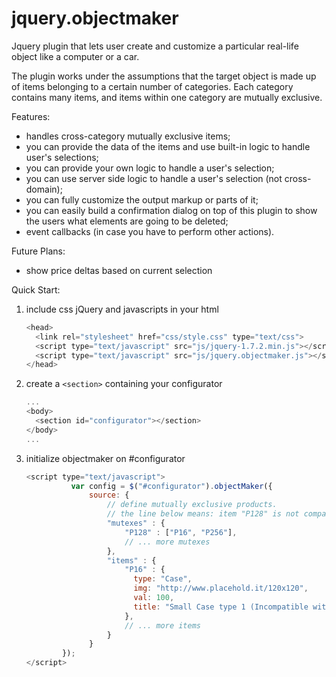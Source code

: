 jquery.objectmaker
==================

Jquery plugin that lets user create and customize a particular real-life object
like a computer or a car.

The plugin works under the assumptions that the target object is made up of
items belonging to a certain number of categories.  Each category contains many
items, and items within one category are mutually exclusive.

Features:
  - handles cross-category mutually exclusive items;
  - you can provide the data of the items and use built-in logic to handle
    user's selections;
  - you can provide your own logic to handle a user's selection;
  - you can use server side logic to handle a user's selection (not cross-domain);
  - you can fully customize the output markup or parts of it;
  - you can easily build a confirmation dialog on top of this plugin to show
    the users what elements are going to be deleted;
  - event callbacks (in case you have to perform other actions).

Future Plans:
  - show price deltas based on current selection

Quick Start:

1. include css jQuery and javascripts in your html

    ```javascript
    <head>
      <link rel="stylesheet" href="css/style.css" type="text/css">
      <script type="text/javascript" src="js/jquery-1.7.2.min.js"></script>
      <script type="text/javascript" src="js/jquery.objectmaker.js"></script>
    </head>
    ```

2. create a `<section>` containing your configurator

    ```javascript
    ...
    <body>
      <section id="configurator"></section>
    </body>
    ...
    ```

3. initialize objectmaker on #configurator

    ```javascript
    <script type="text/javascript">
              var config = $("#configurator").objectMaker({
                  source: {
                      // define mutually exclusive products.
                      // the line below means: item "P128" is not compatible with items "P16" and "P256".
                      "mutexes" : {
                          "P128" : ["P16", "P256"],
                          // ... more mutexes
                      },
                      "items" : {
                          "P16" : {
                            type: "Case",
                            img: "http://www.placehold.it/120x120",
                            val: 100,
                            title: "Small Case type 1 (Incompatible with 3DFX)"
                          },
                          // ... more items
                      }
                  }
            });
    </script>
    ```
